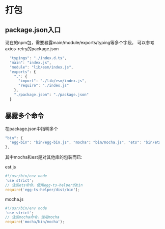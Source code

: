 # 打包

## package.json入口

现在的npm包，需要暴露main/module/exports/typing等多个字段，
可以参考axios-retry的package.json


``` js
  "typings": "./index.d.ts",
  "main": "index.js",
  "module": "lib/esm/index.js",
  "exports": {
    ".": {
      "import": "./lib/esm/index.js",
      "require": "./index.js"
    },
    "./package.json": "./package.json"
  }
```

## 暴露多个命令

在package.json中指明多个
``` js
"bin": {
  "egg-bin": "bin/egg-bin.js", "mocha": "bin/mocha.js", "ets": "bin/ets.js"
},
```
其中mocha和est是对其他库的包装而已:

est.js

``` js
#!/usr/bin/env node
'use strict';
// 注册ets命令，使用egg-ts-helper的bin 
require('egg-ts-helper/dist/bin');

```

mocha.js

``` js
#!/usr/bin/env node
'use strict';
// 注册mocha命令，使用mocha 
require('mocha/bin/mocha');
```